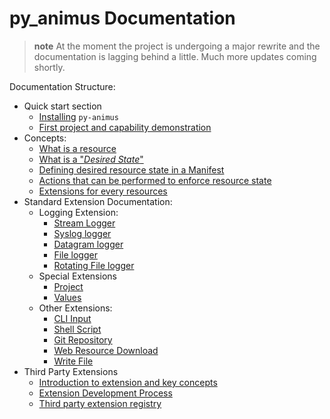 # py_animus Documentation

> **note**
> At the moment the project is undergoing a major rewrite and the documentation is lagging behind a little. Much more updates coming shortly.

Documentation Structure:

* Quick start section
  * [Installing](./sections/01-quick-start/01-installing.md) `py-animus`
  * [First project and capability demonstration](./sections/01-quick-start/02-first-project-and-capability-demonstration.md)
* Concepts:
  * [What is a resource](./sections/02-concepts/01-what-is-a-resource.md)
  * [What is a "_Desired State_"](./sections/02-concepts/02-what-is-desired-state.md)
  * [Defining desired resource state in a Manifest](./sections/02-concepts/03-defining-desired-resource-state-in-a-manifest.md)
  * [Actions that can be performed to enforce resource state](./sections/02-concepts/04-actions-that-can-be-performed-to-enforce-resource-state.md)
  * [Extensions for every resources](./sections/02-concepts/05-extensions-for-every-resources.md)
* Standard Extension Documentation:
  * Logging Extension:
    * [Stream Logger](./sections/03-standard-extensions-documentation/01-loggers/01-stream-logger.md)
    * [Syslog logger](./sections/03-standard-extensions-documentation/01-loggers/02-syslog-logger.md)
    * [Datagram logger](./sections/03-standard-extensions-documentation/01-loggers/03-datagram-logger.md)
    * [File logger](./sections/03-standard-extensions-documentation/01-loggers/04-file-logger.md)
    * [Rotating File logger](./sections/03-standard-extensions-documentation/01-loggers/05-rotating-file-logger.md)
  * Special Extensions
    * [Project](./sections/03-standard-extensions-documentation/02-special/01-project.md)
    * [Values](./sections/03-standard-extensions-documentation/02-special/02-values.md)
  * Other Extensions:
    * [CLI Input](./sections/03-standard-extensions-documentation/03-other/01-cli-input.md)
    * [Shell Script](./sections/03-standard-extensions-documentation/03-other/02-shell-script.md)
    * [Git Repository](./sections/03-standard-extensions-documentation/03-other/03-git-repo.md)
    * [Web Resource Download](./sections/03-standard-extensions-documentation/03-other/04-web-download.md)
    * [Write File](./sections/03-standard-extensions-documentation/03-other/05-write-file.md)
* Third Party Extensions
  * [Introduction to extension and key concepts](./sections/04-third-party-extensions/01-intro.md)
  * [Extension Development Process](./sections/04-third-party-extensions/02-extension-development-process.md)
  * [Third party extension registry](./sections/04-third-party-extensions/03-registry.md)

